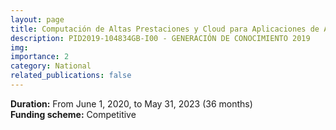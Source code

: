 ```yaml
---
layout: page
title: Computación de Altas Prestaciones y Cloud para Aplicaciones de Alto Interés
description: PID2019-104834GB-I00 - GENERACIÓN DE CONOCIMIENTO 2019 
img: 
importance: 2
category: National
related_publications: false
---
```


**Duration:** From June 1, 2020, to May 31, 2023 (36 months)  
**Funding scheme:** Competitive
